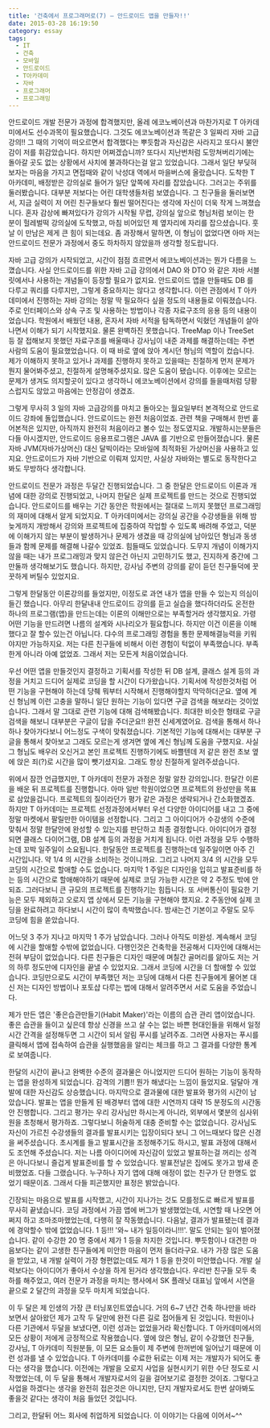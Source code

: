 ```yaml
---
title: '건축에서 프로그래머로(7) – 안드로이드 앱을 만들자!!'
date: 2015-03-28 16:19:50
category: essay
tags:
  - IT
  - 건축
  - 모바일
  - 안드로이드
  - T아카데미
  - 자바
  - 프로그래머
  - 프로그래밍
---
```


안드로이드 개발 전문가 과정에 합격했지만, 올레 에코노베이션과 마찬가지로 T 아카데미에서도 선수과목이 필요했습니다. 그것도 에코노베이션과 똑같은 3 일짜리 자바 고급강의!! 그 때의 기억이 떠오르면서 합격했다는 뿌듯함과 자신감은 사라지고 또다시 불안감이 저를 휘감았습니다. 하지만 어쩌겠습니까? 또다시 지난번처럼 도망쳐버리기에는 돌아갈 곳도 없는 상황에서 사치에 불과하다는걸 알고 있었습니다. 그래서 일단 부딪혀보자는 마음을 가지고 면접때와 같이 낙성대 역에서 마을버스에 올랐습니다. 도착한 T 아카데미, 배정받은 강의실로 들어가 일단 앞쪽에 자리를 잡았습니다. 그러고는 주위를 둘러봤습니다. 대부분 저보다는 어린 대학생들처럼 보였습니다. 그 친구들을 둘러보면서, 지금 실력이 저 어린 친구들보다 훨씬 떨어진다는 생각에 자신이 더욱 작게 느껴졌습니다. 혼자 감상에 빠져있다가 강의가 시작될 무렵, 강의실 앞으로 형님처럼 보이는 한 분이 헐레벌떡 강의실에 도착했고, 마침 비어있던 제 옆자리에 자리를 잡으셨습니다. 훗날 이 만남은 제게 큰 힘이 되는데요. 좀 과장해서 말하면, 이 형님이 없었다면 아마 저는 안드로이드 전문가 과정에서 중도 하차하지 않았을까 생각할 정도랍니다.

자바 고급 강의가 시작되었고, 시간이 점점 흐르면서 에코노베이션과는 뭔가 다름을 느꼈습니다. 사실 안드로이드를 위한 자바 고급 강의에서 DAO 와 DTO 와 같은 자바 서블릿에서나 사용하는 개념들이 등장할 필요가 없지요. 안드로이드 앱을 만들때도 DB 를 다루고 쿼리를 다루지만, 그렇게 중요하지는 않다고 생각합니다. 이런 관점에서 T 아카데미에서 진행하는 자바 강의는 정말 딱 필요하다 싶을 정도의 내용들로 이뤄졌습니다. 주로 인터페이스와 상속 구조 및 사용하는 방법이나 각종 자료구조의 응용 등의 내용이었습니다. 학원에서 배웠던 내용, 혼자서 자바 서적을 탐독하면서 익혔던 개념들이 살아나면서 이해가 되기 시작했지요. 물론 완벽하진 못했습니다. TreeMap 이나 TreeSet 등 잘 접해보지 못했던 자료구조를 배울때나 강사님이 내준 과제를 해결하는데는 주변 사람의 도움이 필요했었습니다. 이 때 바로 옆에 앉아 계시던 형님의 역할이 컸습니다. 제가 이해하지 못하고 있거나 과제를 진행하지 못하고 있을때는 친절하게 먼저 문제가 뭔지 물어봐주셨고, 친절하게 설명해주셨지요. 많은 도움이 됐습니다. 이후에는 모르는 문제가 생겨도 의지할곳이 있다고 생각하니 에코노베이션에서 강의를 들을때처럼 당황스럽지도 않았고 마음에는 안정감이 생겼죠.

그렇게 무사히 3 일의 자바 고급강의를 마치고 돌아오는 월요일부터 본격적으로 안드로이드 강좌에 돌입했습니다. 안드로이드는 완전 처음이었죠. 관련 책을 구매해서 한번 훝어본적은 있지만, 아직까지 완전히 처음이라고 볼수 있는 정도였지요. 개발하시는분들은 다들 아시겠지만, 안드로이드 응용프로그램은 JAVA 를 기반으로 만들어졌습니다. 물론 자바 JVM(자바가상머신) 대신 달빅이라는 모바일에 최적화된 가상머신을 사용하고 있지요. 안드로이드가 자바 기반으로 이뤄져 있지만, 사실상 자바와는 별도로 동작한다고 봐도 무방하다 생각합니다.

안드로이드 전문가 과정은 두달간 진행되었습니다. 그 중 한달은 안드로이드 이론과 개념에 대한 강의로 진행되었고, 나머지 한달은 실제 프로젝트를 만드는 것으로 진행되었습니다. 안드로이드를 배우는 기간 동안은 학원에서는 절대로 느끼지 못했던 프로그래밍의 재미에 대해서 알게 되었지요. T 아카데미에서는 강의실 공간을 수강생들을 위해 밤늦게까지 개방해서 강의와 프로젝트에 집중하여 작업할 수 있도록 배려해 주었고, 덕분에 이해가지 않는 부분이 발생하거나 문제가 생겼을 때 강의실에 남아있던 형님과 동생들과 함께 문제를 해결해 나갈수 있었죠. 힘들때도 있었습니다. 도무지 개념이 이해가지 않을 때는 내가 프로그래밍과 맞지 않은건 아닌지 고민하기도 했고, 진지하게 중간에 그만둘까 생각해보기도 했습니다. 하지만, 강사님 주변의 강의를 같이 듣던 친구들덕에 꿋꿋하게 버틸수 있었지요.

그렇게 한달동안 이론강의를 들었지만, 이정도로 과연 내가 앱을 만들 수 있는지 의심이 들긴 했습니다. 아무리 한달내내 안드로이드 강의를 듣고 실습을 했다하더라도 온전한 하나의 프로그램(앱)을 만드는데는 이론의 이해만으로는 부족할거라 생각했지요. 가령 어떤 기능을 만드려면 나름의 설계와 시나리오가 필요합니다. 하지만 이건 이론을 이해했다고 잘 할수 있는건 아닙니다. 댜수의 프로그래밍 경험을 통한 문제해결능력을 키워야지만 가능하지요. 저는 다른 친구들에 비해서 이런 경험이 턱없이 부족했습니다. 부족한게 아니라 아예 없었죠. 그래서 저는 모든게 처음이었습니다.

우선 어떤 앱을 만들것인지 결정하고 기획서를 작성한 뒤 DB 설계, 클래스 설계 등의 과정을 거치고 드디어 실제로 코딩을 할 시간이 다가왔습니다. 기획서에 작성한것처럼 어떤 기능을 구현해야 하는데 당췌 뭐부터 시작해서 진행해야할지 막막하더군요. 옆에 계신 형님께 이런 고충을 말하니 일단 원하는 기능이 있다면 구글 검색을 해보라는 것이었습니다. 그래서 말 그대로 관련 기능에 대해 검색해봤습니다. 최대한 비슷한 형태로 구글검색을 해보니 대부분은 구글이 답을 주더군요!! 완전 신세계였어요. 검색을 통해서 하나하나 찾아가다보니 어느정도 구색이 맞춰졌습니다. 기본적인 기능에 대해서는 대부분 구글을 통해서 찾아보고 그래도 모르는게 생겨면 옆에 계신 형님께 도움을 구했지요. 사실 그 형님도 배우러 오신거고 본인 프로젝트 진행하기에도 바쁠텐데 저 같은 완전 초보 옆에 앉은 죄(?)로 시간을 많이 뺏기셨지요. 그래도 항상 친절하게 알려주셨습니다.

위에서 잠깐 언급했지만, T 아카데미 전문가 과정은 정말 알찬 강의입니다. 한달간 이론을 배운 뒤 프로젝트를 진행합니다. 아마 일반 학원이었으면 프로젝트의 완성만을 목표로 삼았을겁니다. 프로젝트의 질이라던가 평가 같은 과정은 생략되거나 간소화했겠죠. 하지만 T 아카데미는 프로젝트 선정과정에서부터 우선 다양한 아이디어를 내고 그 중에 정말 마켓에서 팔릴만한 아이템을 선정합니다. 그리고 그 아이디어가 수강생의 수준에 맞춰서 정말 한달안에 완성할 수 있는지를 판단하고 최종 결정합니다. 아이디어가 결정되면 클래스 다이어그램, DB 설계 등의 과정을 거치게 됩니다. 이런 과정을 모두 수행하는데 꼬박 일주일이 소요됩니다. 한달동안 프로젝트를 진행하는데 일주일이면 아주 긴 시간입니다. 약 1/4 의 시간을 소비하는 것이니까요. 그리고 나머지 3/4 의 시간을 모두 코딩의 시간으로 할애할 수도 없습니다. 마지막 1 주일은 디자인을 입히고 발표준비를 하는 등의 시간으로 할애해야하기 때문에 실제로 코딩 가능한 시간은 약 2 주정도 밖에 안되죠. 그러다보니 큰 규모의 프로젝트를 진행하기는 힘듭니다. 또 서버통신이 필요한 기능은 모두 제외하고 오로지 앱 상에서 모든 기능을 구현해야 했지요. 2 주동안에 실제 코딩을 완료하려고 하다보니 시간이 많이 촉박했습니다. 밤새는건 기본이고 주말도 모두 코딩에 힘을 쏟았습니다.

어느덧 3 주가 지나고 마지막 1 주가 남았습니다. 그러나 아직도 미완성. 계속해서 코딩에 시간을 할애할 수밖에 없었습니다. 다행인것은 건축학을 전공해서 디자인에 대해서는 전혀 부담이 없었습니다. 다른 친구들은 디자인 때문에 며칠간 골머리를 앓아도 저는 거의 하루 정도만에 디자인을 끝낼 수 있었지요. 그래서 코딩에 시간을 더 할애할 수 있었습니다. 코딩만으로도 시간이 부족했던 저는 코딩에 대해서 다른 친구들에게 물어본 대신 저는 디자인 방법이나 포토샵 다루는 법에 대해서 알려주면서 서로 도움을 주었습니다.

제가 만든 앱은 '좋은습관만들기(Habit Maker)'라는 이름의 습관 관리 앱이었습니다. 좋은 습관을 들이고 싶은데 항상 신경을 쓰고 살 수는 없는 바쁜 현대인들을 위해서 일정시간 간격을 설정해두면 그 시간이 되서 알림 푸시를 날려주죠. 그러면 사용자는 푸시를 클릭해서 앱에 접속하여 습관을 실행했음을 알리는 체크를 하고 그 결과를 다양한 통계로 보여줍니다.

한달의 시간이 끝나고 완벽한 수준의 결과물은 아니었지만 드디어 원하는 기능이 동작하는 앱을 완성하게 되었습니다. 감격의 기쁨!! 뭔가 해냈다는 느낌이 들었지요. 덜달아 개발에 대한 자신감도 상승했습니다. 마지막으로 결과물에 대한 발표와 평가의 시간이 남았습니다. 발표는 앱을 만들게 된 배경부터 앱에 대한 시연까지 대략 15 분정도의 시간동안 진행합니다. 그리고 평가는 우리 강사님만 하시는게 아니라, 외부에서 몇분의 심사위원을 초청해서 평가하죠. 그렇다보니 허술하게 대충 준비할 수는 없었습니다. 강사님도 자신이 가르친 수강생들의 결과를 발표시키는 입장이되다 보니 그 어느때보다 많은 신경을 써주셨습니다. 초시계를 들고 발표시간을 조정해주기도 하시고, 발표 과정에 대해서도 조언해 주셨습니다. 저는 나름 아이디어에 자신감이 있었고 발표하는걸 꺼리는 성격은 아니다보니 즐겁게 발표준비를 할 수 있었습니다. 발표전날은 집에도 못가고 밤새 준비했었죠. 다들 그랬습니다. 누구하나 자기 앱에 대해 애정이 없는 친구가 단 한명도 없었기 때문이죠. 그래서 다들 피곤했지만 표정은 밝았습니다.

긴장되는 마음으로 발표를 시작했고, 시간이 지나가는 것도 모를정도로 빠르게 발표를 무사히 끝냈습니다. 코딩 과정에서 가끔 앱에 버그가 발생했었는데, 시연할 때 나오면 어쩌지 하고 조마조마했었는데, 다행히 잘 작동했습니다. 다음날, 결과가 발표됐는데 결과에 경악할수 밖에 없었습니다. 1 등!!! '와~ 내가 일등이라니!!!'. 말도 안되는 일이 벌어졌습니다. 같이 수강한 20 명 중에서 제가 1 등을 차지한 것입니다. 뿌듯함이나 대견한 마음보다는 같이 고생한 친구들에게 미안한 마음이 먼저 들더라구요. 내가 가장 많은 도움을 받았고, 내 개발 실력이 가장 형편없는데도 제가 1 등을 한것이 미안했습니다. 개발 실력보다는 아이디어가 좋아서 수상을 하게 된거라 생각했습니다. 우리반 친구들 모두 축하를 해주었고, 여러 전문가 과정을 마치는 행사에서 SK 플래닛 대표님 앞에서 시연을 끝으로 2 달간의 과정을 모두 마치게 되었습니다.

이 두 달은 제 인생의 가장 큰 터닝포인트였습니다. 거의 6~7 년간 건축 하나만을 바라보면서 살아왔던 제가 고작 두 달만에 완전 다른 길로 접어들게 된 것입니다. 학원이나 다른 기관에서 두달을 보냈다면, 이런 성과는 없었을거라 확신합니다. T 아카데미에서의 모든 상황이 저에게 긍정적으로 작용했습니다. 옆에 앉은 형님, 같이 수강했던 친구들, 강사님, T 아카데미 직원분들, 이 모든 요소들이 제 주변에 한꺼번에 일어났기 때문에 이런 성과를 낼 수 있었습니다. T 아카데미를 수료한 뒤로는 이제 저는 개발자가 되어도 좋다는 생각을 했습니다. 이전에는 개발을 오로지 사업을 실현시키기 위한 수단 정도로 시작했었는데, 이 두 달을 통해서 개발자로서의 길을 걸어보기로 결정한 것이죠. 그렇다고 사업을 하겠다는 생각을 완전히 접은것은 아니지만, 단지 개발자로서도 한번 살아봐도 좋을것 같다는 생각이 처음 들었던 것입니다.

그리고, 한달뒤 어느 회사에 취업하게 되었습니다. 이 이야기는 다음에 이어서~^^
